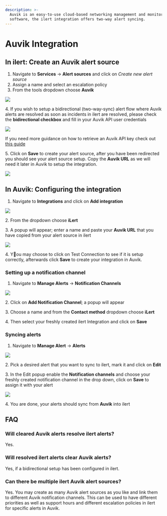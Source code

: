 ```yaml
---
description: >-
  Auvik is an easy-to-use cloud-based networking management and monitoring
  software, the ilert integration offers two-way alert syncing.
---
```


# Auvik Integration

## In ilert: Create an Auvik alert source

1. Navigate to **Services** -> **Alert sources** and click on _Create new alert source_
2. Assign a name and select an escalation policy
3. From the tools dropdown choose **Auvik**

![](<../.gitbook/assets/image (54) (1).png>)

4\. If you wish to setup a bidirectional (two-way-sync) alert flow where Auvik alerts are resolved as soon as incidents in ilert are resolved, please check the **bidirectional checkbox** and fill in your Auvik API user credentials

![](<../.gitbook/assets/image (53) (1) (1) (1) (1) (1).png>)

If you need more guidance on how to retrieve an Auvik API key check out [this guide](https://support.auvik.com/hc/en-us/articles/204309114#topic\_regenerate)

5\. Click on **Save** to create your alert source, after you have been redirected you should see your alert source setup. Copy the **Auvik URL** as we will need it later in Auvik to setup the integration.

![](<../.gitbook/assets/image (48) (1) (1) (1).png>)

## In Auvik: Configuring the integration

1. Navigate to **Integrations** and click on **Add integration**

![](<../.gitbook/assets/image (49) (1) (1) (1).png>)

2\. From the dropdown choose **iLert**

3\. A popup will appear; enter a name and paste your **Auvik URL** that you have copied from your alert source in ilert

![](<../.gitbook/assets/image (47) (1) (1).png>)

4\. You may choose to click on Test Connection to see if it is setup correctly, afterwards click **Save** to create your integration in Auvik.

### Setting up a notification channel

1. Navigate to **Manage Alerts** -> **Notification Channels**

![](<../.gitbook/assets/image (52) (1) (1) (1) (1).png>)

2\. Click on **Add Notification Channel**; a popup will appear

3\. Choose a name and from the **Contact method** dropdown choose **iLert**

4\. Then select your freshly created ilert Integration and click on **Save**

### Syncing alerts

1. Navigate to **Manage Alert** -> **Alerts**

![](<../.gitbook/assets/image (50) (1) (1) (1) (1).png>)

2\. Pick a desired alert that you want to sync to ilert, mark it and click on **Edit**

3\. In the Edit popup enable the **Notification channels** and choose your freshly created notification channel in the drop down, click on **Save** to assign it with your alert

![](<../.gitbook/assets/image (47) (1) (1) (1).png>)

4\. You are done, your alerts should sync from **Auvik** into ilert

## FAQ

### Will cleared Auvik alerts resolve ilert alerts?

Yes.

### Will resolved ilert alerts clear Auvik alerts?

Yes, if a bidirectional setup has been configured in ilert.

### Can there be multiple ilert Auvik alert sources?

Yes. You may create as many Auvik alert sources as you like and link them to different Auvik notification channels. This can be used to have different priorities as well as support hours and different escalation policies in ilert for specific alerts in Auvik.
